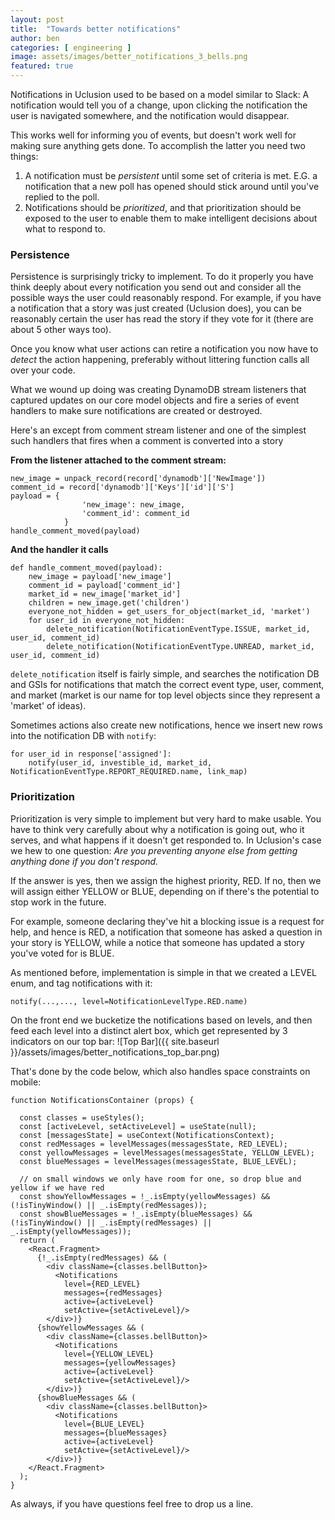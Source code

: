 ```yaml
---
layout: post
title:  "Towards better notifications"
author: ben
categories: [ engineering ]
image: assets/images/better_notifications_3_bells.png
featured: true
---
```


Notifications in Uclusion used to be based on a model similar to Slack: A notification would tell
you of a change, upon clicking the notification the user is navigated somewhere, and the notification
would disappear.

This works well for informing you of events, but doesn't work well for making sure anything gets done.
To accomplish the latter you need two things:
1. A notification must be *persistent* until some set of criteria is met. E.G. a notification that a new
poll has opened should stick around until you've replied to the poll.
2. Notifications should be *prioritized*, and that prioritization should be exposed to the user to enable
them to make intelligent decisions about what to respond to.

### Persistence ###
Persistence is surprisingly tricky to implement. To do it properly you have think deeply about every
notification you send out and consider all the possible ways the user could reasonably respond.
For example, if you have a notification that a story was just created (Uclusion does), you can be
reasonably certain the user has read the story if they vote for it (there are about 5 other ways too).

Once you know what user actions can retire a notification you now have to *detect* the action happening,
preferably without littering function calls all over your code.

What we wound up doing was creating DynamoDB stream listeners that captured updates on our core model
objects and fire a series of event handlers to make sure notifications are created or destroyed.

Here's an except from comment stream listener and one of the simplest such handlers that fires when a comment is converted into a story


**From the listener attached to the comment stream:**
```
new_image = unpack_record(record['dynamodb']['NewImage'])
comment_id = record['dynamodb']['Keys']['id']['S']
payload = {
                'new_image': new_image,
                'comment_id': comment_id
            }
handle_comment_moved(payload)
```
**And the handler it calls**
```
def handle_comment_moved(payload):
    new_image = payload['new_image']
    comment_id = payload['comment_id']
    market_id = new_image['market_id']
    children = new_image.get('children')
    everyone_not_hidden = get_users_for_object(market_id, 'market')
    for user_id in everyone_not_hidden:
        delete_notification(NotificationEventType.ISSUE, market_id, user_id, comment_id)
        delete_notification(NotificationEventType.UNREAD, market_id, user_id, comment_id)
```

`delete_notification` itself is fairly simple, and searches the notification DB and GSIs
for notifications that match the correct event type, user, comment, and market
(market is our name for top level objects since they represent a 'market' of ideas).

Sometimes actions also create new notifications, hence we insert new rows into the notification DB with `notify`:

```
for user_id in response['assigned']:
    notify(user_id, investible_id, market_id, NotificationEventType.REPORT_REQUIRED.name, link_map)
```


### Prioritization ###
Prioritization is very simple to implement but very hard to make usable. You have to think very carefully about
why a notification is going out, who it serves, and what happens if it doesn't get responded to. In Uclusion's case
we hew to one question: *Are you preventing anyone else from getting anything done if you don't respond.*


If the answer is yes, then we assign the highest priority, RED. If no, then we will assign either YELLOW or BLUE,
depending on if there's the potential to stop work in the future.


For example, someone declaring they've hit a blocking issue is a request for help, and hence is RED, a notification
that someone has asked a question in your story is YELLOW, while a notice that someone has updated a story you've voted
for is BLUE.

As mentioned before, implementation is simple in that we created a LEVEL enum, and tag notifications with it:
```
notify(...,..., level=NotificationLevelType.RED.name)
```
On the front end we bucketize the notifications based on levels, and then feed each level into a distinct alert box,
which get represented by 3 indicators on our top bar:
![Top Bar]({{ site.baseurl }}/assets/images/better_notifications_top_bar.png)

That's done by the code below, which also handles space constraints on mobile:
```
function NotificationsContainer (props) {

  const classes = useStyles();
  const [activeLevel, setActiveLevel] = useState(null);
  const [messagesState] = useContext(NotificationsContext);
  const redMessages = levelMessages(messagesState, RED_LEVEL);
  const yellowMessages = levelMessages(messagesState, YELLOW_LEVEL);
  const blueMessages = levelMessages(messagesState, BLUE_LEVEL);

  // on small windows we only have room for one, so drop blue and yellow if we have red
  const showYellowMessages = !_.isEmpty(yellowMessages) && (!isTinyWindow() || _.isEmpty(redMessages));
  const showBlueMessages = !_.isEmpty(blueMessages) && (!isTinyWindow() || _.isEmpty(redMessages) || _.isEmpty(yellowMessages));
  return (
    <React.Fragment>
      {!_.isEmpty(redMessages) && (
        <div className={classes.bellButton}>
          <Notifications
            level={RED_LEVEL}
            messages={redMessages}
            active={activeLevel}
            setActive={setActiveLevel}/>
        </div>)}
      {showYellowMessages && (
        <div className={classes.bellButton}>
          <Notifications
            level={YELLOW_LEVEL}
            messages={yellowMessages}
            active={activeLevel}
            setActive={setActiveLevel}/>
        </div>)}
      {showBlueMessages && (
        <div className={classes.bellButton}>
          <Notifications
            level={BLUE_LEVEL}
            messages={blueMessages}
            active={activeLevel}
            setActive={setActiveLevel}/>
        </div>)}
    </React.Fragment>
  );
}
```

As always, if you have questions feel free to drop us a line.
